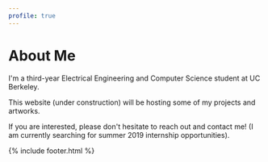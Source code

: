 ```yaml
---
profile: true
---
```

About Me
=========

I'm a third-year Electrical Engineering and Computer Science student at UC Berkeley.

This website (under construction) will be hosting some of my projects and artworks.

If you are interested, please don't hesitate to reach out and contact me! (I am currently searching for summer 2019 internship opportunities).

{% include footer.html %}
